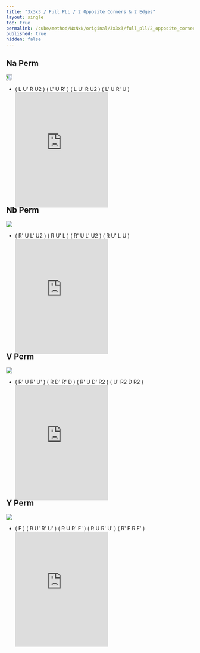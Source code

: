 ```yaml
---
title: "3x3x3 / Full PLL / 2 Opposite Corners & 2 Edges"
layout: single
toc: true
permalink: /cube/method/NxNxN/original/3x3x3/full_pll/2_opposite_corners_2_edges
published: true
hidden: false
---
```


<head>
  <base target="_blank">
  <style>
    .iframe-wrapper {
      overflow      : hidden;
      margin-bottom : -35px;
    }
    iframe {
      width         : 250px;
      height        : 330px;
      margin-top    : -20px;
      border        : none;
    }
    img {
      max-width:100px;
    }
  </style>
</head>



## Na Perm

<a href="https://www.speedsolving.com/wiki/index.php/PLL#N_Permutation_:_a">
  <img src="https://www.speedsolving.com/wiki/images/5/59/N1.gif" style="transform:rotate(90deg)">
</a>

- ( L U' R U2 ) ( L' U R' ) ( L U' R U2 ) ( L' U R' U )
  <div class="iframe-wrapper">
    <iframe
      scrolling="no"
      src="https://ruwix.com/widget/3d/?alg=L%20U'%20R%20U2'%20L'%20U%20R'%20L%20U'%20R%20U2'%20L'%20U%20R'%20U&solved=U-&hover=9&speed=500&flags=canvas"
    ></iframe>
  </div>



## Nb Perm

<a href="https://www.speedsolving.com/wiki/index.php/PLL#N_Permutation_:_b">
  <img src="https://www.speedsolving.com/wiki/images/f/fa/N.gif">
</a>

- ( R' U L' U2 ) ( R U' L ) ( R' U L' U2 ) ( R U' L U )
  <div class="iframe-wrapper">
    <iframe
      scrolling="no"
      src="https://ruwix.com/widget/3d/?alg=R'%20U%20L'%20U2%20R%20U'%20L%20R'%20U%20L'%20U2%20R%20U'%20L%20U&solved=U-&hover=9&speed=500&flags=canvas"
    ></iframe>
  </div>



## V Perm

<a href="https://www.speedsolving.com/wiki/index.php/PLL#V_Permutation">
  <img src="https://www.speedsolving.com/wiki/images/9/90/V.gif">
</a>

- ( R' U R' U' ) ( R D' R' D ) ( R' U D' R2 ) ( U' R2 D R2 )
  <div class="iframe-wrapper">
    <iframe
      scrolling="no"
      src="https://ruwix.com/widget/3d/?alg=R'%20U%20R'%20U'%20R%20D'%20R'%20D%20R'%20U%20D'%20R2'%20U'%20R2%20D%20R2&solved=U-&hover=9&speed=500&flags=canvas"
    ></iframe>
  </div>



## Y Perm

<a href="https://www.speedsolving.com/wiki/index.php/PLL#Y_Permutation">
  <img src="https://www.speedsolving.com/wiki/images/b/b9/Y.gif">
</a>

- ( F ) ( R U' R' U' ) ( R U R' F' ) ( R U R' U' ) ( R' F R F' )
  <div class="iframe-wrapper">
    <iframe
      scrolling="no"
      src="https://ruwix.com/widget/3d/?alg=F%20R%20U'%20R'%20U'%20R%20U%20R'%20F'%20R%20U%20R'%20U'%20R'%20F%20R%20F'&solved=U-&hover=9&speed=500&flags=canvas"
    ></iframe>
  </div>
